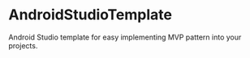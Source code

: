 # AndroidStudioTemplate
Android Studio template for easy implementing MVP pattern into your projects.
